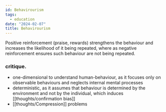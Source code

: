 ```yaml
---
id: Behavirourism
tags:
  - education
date: "2024-02-07"
title: Behavirourism
---
```


Positive reinforcement (praise, rewards) strengthens the behaviour and increases the likelihood of it being repeated, where as negative reinforcement ensures such behaviour are not being repeated.

### critique.

- one-dimensional to understand human-behaviour, as it focuses only on observable behaviours and neglects internal mental processes
- deterministic, as it assumes that behaviour is determined by the environment and not by the individual, which induces [[thoughts/confirmation bias]]
- [[thoughts/Compression]] problems



